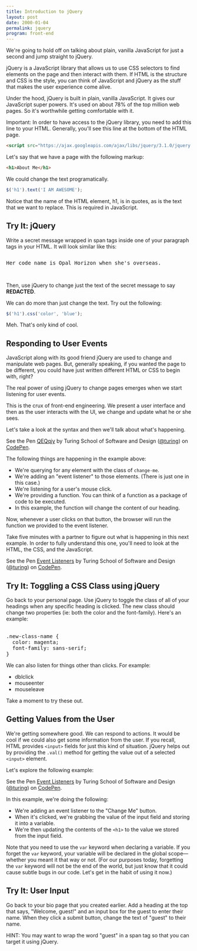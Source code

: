 ```yaml
---
title: Introduction to jQuery
layout: post
date: 2000-01-04
permalink: jquery
program: front-end
---
```


We're going to hold off on talking about plain, vanilla JavaScript for just a second and jump straight to jQuery.

jQuery is a JavaScript library that allows us to use CSS selectors to find elements on the page and then interact with them. If HTML is the structure and CSS is the style, you can think of JavaScript and jQuery as the stuff that makes the user experience come alive.

Under the hood, jQuery is built in plain, vanilla JavaScript. It gives our JavaScript super powers. It's used on about 78% of the top million web pages. So it's worthwhile getting comfortable with it.

Important: In order to have access to the jQuery library, you need to add this line to your HTML. Generally, you'll see this line at the bottom of the HTML page.

```html
<script src="https://ajax.googleapis.com/ajax/libs/jquery/3.1.0/jquery.min.js"></script>
```

Let's say that we have a page with the following markup:

```html
<h1>About Me</h1>
```

We could change the text programatically.

```js
$('h1').text('I AM AWESOME');
```

Notice that the name of the HTML element, h1, is in quotes, as is the text that we want to replace. This is required in JavaScript.

<div class="try-it">
<h2>Try It: jQuery</h2>

Write a secret message wrapped in span tags inside one of your paragraph tags in your HTML. It will look similar like this:

<pre>
<p>Her code name is <span class="secret message">Opal Horizon</span> when she's overseas.</p>
</pre>

Then, use jQuery to change just the text of the secret message to say **REDACTED**.
</div>

We can do more than just change the text. Try out the following:

```js
$('h1').css('color', 'blue');
```

Meh. That's only kind of cool.

## Responding to User Events

JavaScript along with its good friend jQuery are used to change and manipulate web pages. But, generally speaking, if you wanted the page to be different, you could have just written different HTML or CSS to begin with, right?

The real power of using jQuery to change pages emerges when we start listening for user events.

This is the crux of front-end engineering. We present a user interface and then as the user interacts with the UI, we change and update what he or she sees.

Let's take a look at the syntax and then we'll talk about what's happening.

<p data-height="300" data-theme-id="23788" data-slug-hash="QEQwjy" data-default-tab="js,result" data-user="turing" data-embed-version="2" class="codepen">See the Pen <a href="http://codepen.io/team/turing/pen/QEQwjy">QEQqjy</a> by Turing School of Software and Design (<a href="http://codepen.io/turing">@turing</a>) on <a href="http://codepen.io">CodePen</a>.</p>


The following things are happening in the example above:

- We're querying for any element with the class of `change-me`.
- We're adding an "event listener" to those elements. (There is just one in this case.)
- We're listening for a user's mouse click.
- We're providing a function. You can think of a function as a package of code to be executed.
- In this example, the function will change the content of our heading.

Now, whenever a user clicks on that button, the browser will run the function we provided to the event listener.

Take five minutes with a partner to figure out what is happening in this next example. In order to fully understand this one, you'll need to look at the HTML, the CSS, and the JavaScript.

<p data-height="300" data-theme-id="23788" data-slug-hash="gMPdzx" data-default-tab="js,result" data-user="turing" data-embed-version="2" class="codepen">See the Pen <a href="http://codepen.io/team/turing/pen/gMPdzx/">Event Listeners</a> by Turing School of Software and Design (<a href="http://codepen.io/turing">@turing</a>) on <a href="http://codepen.io">CodePen</a>.</p>

<div class="try-it">
<h2>Try It: Toggling a CSS Class using jQuery</h2>

Go back to your personal page. Use jQuery to toggle the class of all of your headings when any specific heading is clicked. The new class should change two properties (ie: both the color and the font-family). Here's an example:
<br><br>
<pre>
.new-class-name {
  color: magenta;
  font-family: sans-serif;
}
</pre>
</div>

We can also listen for things other than clicks. For example:

- dblclick
- mouseenter
- mouseleave

Take a moment to try these out.

## Getting Values from the User

We're getting somewhere good. We can respond to actions. It would be cool if we could also get some information from the user. If you recall, HTML provides `<input>` fields for just this kind of situation. jQuery helps out by providing the `.val()` method for getting the value out of a selected `<input>` element.

Let's explore the following example:

<p data-height="300" data-theme-id="23788" data-slug-hash="YWwOmQ" data-default-tab="js,result" data-user="turing" data-embed-version="2" class="codepen">See the Pen <a href="http://codepen.io/team/turing/pen/YWwOmQ/">Event Listeners</a> by Turing School of Software and Design (<a href="http://codepen.io/turing">@turing</a>) on <a href="http://codepen.io">CodePen</a>.</p>

In this example, we're doing the following:

- We're adding an event listener to the "Change Me" button.
- When it's clicked, we're grabbing the value of the input field and storing it into a variable.
- We're then updating the contents of the `<h1>` to the value we stored from the input field.

Note that you need to use the `var` keyword when declaring a variable. If you forget the `var` keyword, your variable will be declared in the global scope—whether you meant it that way or not. (For our purposes today, forgetting the `var` keyword will not be the end of the world, but just know that it could cause subtle bugs in our code. Let's get in the habit of using it now.)

<div class="try-it">
<h2>Try It: User Input</h2>

<p>Go back to your bio page that you created earlier. Add a heading at the top that says, "Welcome, guest!" and an input box for the guest to enter their name. When they click a submit button, change the text of "guest" to their name. </p>
<p>HINT: You may want to wrap the word "guest" in a span tag so that you can target it using jQuery. </p>
</div>
